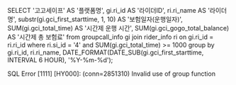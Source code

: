 SELECT 
'고고세이프' AS '플랫폼명',
gi.ri_id AS '라이더ID',
ri.ri_name AS '라이더명',
substr(gi.gci_first_starttime, 1, 10) AS '보험일자(운행일자)',
SUM(gi.gci_total_time) AS '시간제 운행 시간',
SUM(gi.gci_gogo_total_balance) AS '시간제 총 보험료'
from groupcall_info gi 
join rider_info ri 
on gi.ri_id = ri.ri_id 
where ri.si_id = '4' and SUM(gi.gci_total_time) >= 1000
group by 
gi.ri_id,
ri.ri_name,
DATE_FORMAT(DATE_SUB(gi.gci_first_starttime, INTERVAL 6 HOUR), '%Y-%m-%d');

SQL Error [1111] [HY000]: (conn=2851310) Invalid use of group function
